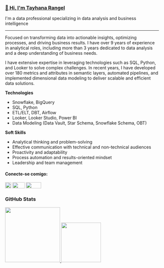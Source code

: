 <h3><a href="https://sites.google.com/view/tayhana-rangel/p%C3%A1gina-inicial" target="_blank">👋 Hi, I'm Tayhana Rangel</a></h3>
<p style= "font-weight=10px">I'm a data professional specializing in data analysis and business intelligence</p>
<hr>

<div>
<p style="font-weight=10px">Focused on transforming data into actionable insights, optimizing processes, and driving business results. I have over 9 years of experience in analytical roles, including more than 3 years dedicated to data analysis and a deep understanding of business needs.

I have extensive expertise in leveraging technologies such as SQL, Python, and Looker to solve complex challenges. In recent years, I have developed over 180 metrics and attributes in semantic layers, automated pipelines, and implemented dimensional data modeling to deliver scalable and efficient data solutions.</p>

<b>Technologies</b>
- Snowflake, BigQuery
- SQL, Python
- ETL/ELT, DBT, Airflow
- Looker, Looker Studio, Power BI
- Data Modeling (Data Vault, Star Schema, Snowflake Schema, OBT)

<b>Soft Skills</b>
- Analytical thinking and problem-solving
- Effective communication with technical and non-technical audiences
- Proactivity and adaptability
- Process automation and results-oriented mindset
- Leadership and team management
<div>

<div>
 <h4>Conecte-se comigo:</h4>
 <a href="https://www.linkedin.com/in/tayhanafonseca/" target="_blank"><img height="20" width="20" src="https://raw.githubusercontent.com/rahuldkjain/github-profile-readme-generator/master/src/images/icons/Social/linked-in-alt.svg" target="_blank"></a>
 <a href="mailto:tayhanarangel@gmail.com" target="_blank"><img height="20" width="40" src="https://1000logos.net/wp-content/uploads/2021/05/Gmail-logo.png" target="_blank"></a>
 <a href="https://sites.google.com/view/tayhana-rangel/p%C3%A1gina-inicial" target="_blank"><img height="20" width="50" src="https://img.shields.io/badge/-Site Pessoal-lightgray?style=for-the-badge&=appveyor" target="_blank"></a>
 </div>

<div>
 <h3>GitHub Stats</h3>
 <a href="https://https://github.com/Tayrangel">
 <img height="180em" src="https://github-readme-stats.vercel.app/api?username=tayrangel&show_icons=true&theme=tokyonight">
 <img height="130em" src="https://github-readme-stats.vercel.app/api/top-langs/?username=tayrangel&layout=compact&theme=tokyonight">
</div>
